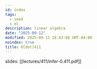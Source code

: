 ```yaml
---
id: index
tags:
  - seed
  - ml
description: linear algebra
date: "2025-09-12"
modified: 2025-09-12 18:43:08 GMT-04:00
noindex: true
title: 0[dot]411
---
```


slides: [[lectures/411/infer-0.411.pdf]]
